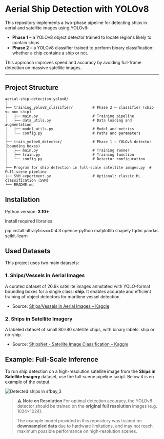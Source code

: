 # Aerial Ship Detection with YOLOv8

This repository implements a two-phase pipeline for detecting ships in aerial and satellite images using YOLOv8:

- **Phase 1** – a YOLOv8 object detector trained to locate regions likely to contain ships
- **Phase 2** – a YOLOv8 classifier trained to perform binary classification: whether a chip contains a ship or not.

This approach improves speed and accuracy by avoiding full-frame detection on massive satellite images.

---

## Project Structure

```text
aerial-ship-detection-yolov8/
│
├── training_yolov8_classifier/         # Phase 2 – classifier (ship vs non-ship)
│   ├── main.py                         # Training pipeline
│   ├── data_utils.py                   # Data loading and augmentation
│   ├── model_utils.py                  # Model and metrics
│   └── config.py                       # Paths and parameters
│
├── train_yolov8_detector/              # Phase 1 – YOLOv8 detector (bounding boxes)
│   ├── main.py                         # Training runner
│   ├── train.py                        # Training function
│   └── config.py                       # Detector configuration
│
├── Program for ship detection in full-scale satellite images.py  # Full-scene pipeline
├── SVM_experiment.py                   # Optional: classic ML classification (SVM)
└── README.md
```



## Installation

Python version: **3.10+**

Install required libraries:

pip install ultralytics==0.4.3 opencv-python matplotlib shapely tqdm pandas scikit-learn


## Used Datasets

This project uses two main datasets:

### 1. Ships/Vessels in Aerial Images  
A curated dataset of 26.9k satellite images annotated with YOLO-format bounding boxes for a single class: **ship**. It enables accurate and efficient training of object detectors for maritime vessel detection.
- Source: [Ships/Vessels in Aerial Images – Kaggle](https://www.kaggle.com/datasets/siddharthkumarsah/ships-in-aerial-images)


### 2. Ships in Satellite Imagery   
A labeled dataset of small 80×80 satellite chips, with binary labels: ship or no-ship.
- Source: [ShipsNet - Satellite Image Classification – Kaggle](https://www.kaggle.com/datasets/rhammell/ships-in-satellite-imagery)

## Example: Full-Scale Inference

To run ship detection on a high-resolution satellite image from the **Ships in Satellite Imagery** dataset, use the full-scene pipeline script.
Below it is en example of the output.

![Detected ships in sfbay_3](sfbay_3.png)

> ⚠️ **Note on Resolution**
> For optimal detection accuracy, the YOLOv8 detector should be trained on the **original full resolution** images (e.g. 1024×1024).
> 
> The example model provided in this repository was trained on **downsampled data** due to hardware limitations, and may not reach maximum possible performance on high-resolution scenes.








